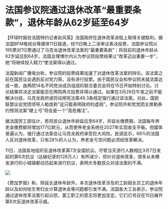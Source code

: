 # 法国参议院通过退休改革“最重要条款”，退休年龄从62岁延至64岁

【环球时报驻法国特约记者赵风英】法国政府在退休改革进程上取得关键胜利。据法国BFM电视台等媒体11日报道，经11日晚上二读审议表决投票，法国参议院以195票对112票通过了马克龙退休改革法案的“最重要条款”：将目前的退休年龄从62岁延后到64岁。法国总理博尔内认为参议院投票结果让“改革迈出重要一步”，她“将继续投入精力”使法案得以通过。

法国新闻广播电台称，参议院的投票结果加速了对退休改革法案的辩论。该法案之前在国民议会遇到反对党力阻，没有进行投票。由于国民议会和参议院未就法案达成一致，由两院14名不同党派成员组成的联合委员会将在15日开始特别讨论。讨论结果将决定法案能否在两院再次投票并得以通过。如果在3月26日午夜之前不能解决分歧，马克龙政府或将动用宪法第49.3条规定强行通过该法案。对此，国民联盟议会党团领导人勒庞称“这只能表明政府的虚弱”，参议院共和党党团主席勒泰约预测法案“硬上弓”将会是一个“高危赌注”。

据法国劳工部估计，若将民众退休年龄延后至64岁，并延长缴费期，法国每年养老金缴费额将增加177亿欧元，从而使养老金系统在2027年实现收支平衡。但媒体普遍认为，强行通过法案会让马克龙政府承受巨大风险。民调显示，68%的法国人反对退休改革，只有28%的人认为，养老金亏空问题必须经改革解决。

11日，法国各地组织反退休改革第7次全国抗议。尽管当天游行人数相比3月7日发起的第6次抗议（达破纪录的128万人）有所减少，但针对退休改革，很多从未爆发游行的小城镇都动员起来进行抗议，表明大多数民众对该法案的不满。

![](https://inews.gtimg.com/om_bt/OtkztdSiwYEHYWlrVko9I6ZbPmEvB_qxd3bKmc2Y10Qo8AA/1000)

《费加罗报》称，除延长退休年龄外，本次退休改革涉及的工龄超长员工的退休年龄以及如何给生育妇女计算退休金等问题都引发不满。法国各大工会表示，参议院通过退休改革法案引起众怒，罢工职工的意志将更加坚定。它们已号召在15日展开第8次反退休改革示威。


